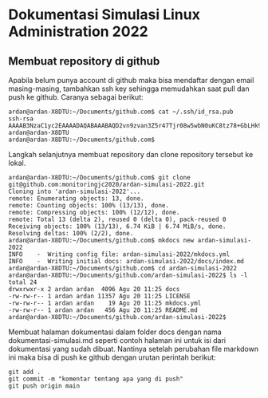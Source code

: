 # Dokumentasi Simulasi Linux Administration 2022

## Membuat repository di github
Apabila belum punya account di github maka bisa mendaftar dengan email masing-masing, tambahkan ssh key sehingga memudahkan saat pull dan push ke github.
Caranya sebagai berikut:
```
ardan@ardan-X8DTU:~/Documents/github.com$ cat ~/.ssh/id_rsa.pub 
ssh-rsa AAAAB3NzaC1yc2EAAAADAQABAAABAQD2vn9zvan3Z5r47Tjr08w5wbN0uKC8tz78+GbLHk9na+OPBKtFVr2kvil4LbyJW+2WgWgKpd/CAKRc3QY4Tv1DGT2sTB0jAxb7T/Y9Z4n15RdDWV7ixvVgFX67z9/1FFULUG9ehGbiLi7xqeJUA0JWezDiyzl/DCzojBmOtu7w45XeWxdfflr7GIm+xYC6/BX3BoIYS0/S8wDu4fjXE2/g/oWTOPviG6qrYNYUOyunJxpBAxWI9++yWNg6gOnderTjP8vOD15nota8rovCtzei2nc0UBEPpDGLNSe8JWtPFbgkGnrSlpN+D0RHzdlFvPNZjUca2bnU3gF+EtijtFaz ardan@ardan-X8DTU
ardan@ardan-X8DTU:~/Documents/github.com$ 
```

Langkah selanjutnya membuat repository dan clone repository tersebut ke lokal.
```
ardan@ardan-X8DTU:~/Documents/github.com$ git clone git@github.com:monitoringjc2020/ardan-simulasi-2022.git
Cloning into 'ardan-simulasi-2022'...
remote: Enumerating objects: 13, done.
remote: Counting objects: 100% (13/13), done.
remote: Compressing objects: 100% (12/12), done.
remote: Total 13 (delta 2), reused 0 (delta 0), pack-reused 0
Receiving objects: 100% (13/13), 6.74 KiB | 6.74 MiB/s, done.
Resolving deltas: 100% (2/2), done.
ardan@ardan-X8DTU:~/Documents/github.com$ mkdocs new ardan-simulasi-2022
INFO    -  Writing config file: ardan-simulasi-2022/mkdocs.yml 
INFO    -  Writing initial docs: ardan-simulasi-2022/docs/index.md 
ardan@ardan-X8DTU:~/Documents/github.com$ cd ardan-simulasi-2022
ardan@ardan-X8DTU:~/Documents/github.com/ardan-simulasi-2022$ ls -l
total 24
drwxrwxr-x 2 ardan ardan  4096 Agu 20 11:25 docs
-rw-rw-r-- 1 ardan ardan 11357 Agu 20 11:25 LICENSE
-rw-rw-r-- 1 ardan ardan    19 Agu 20 11:25 mkdocs.yml
-rw-rw-r-- 1 ardan ardan   456 Agu 20 11:25 README.md
ardan@ardan-X8DTU:~/Documents/github.com/ardan-simulasi-2022$ 
```

Membuat halaman dokumentasi dalam folder docs dengan nama dokumentasi-simulasi.md seperti contoh halaman ini untuk isi dari dokumentasi yang sudah dibuat.
Nantinya setelah perubahan file markdown ini maka bisa di push ke github dengan urutan perintah berikut:
```
git add .
git commit -m "komentar tentang apa yang di push"
git push origin main
```